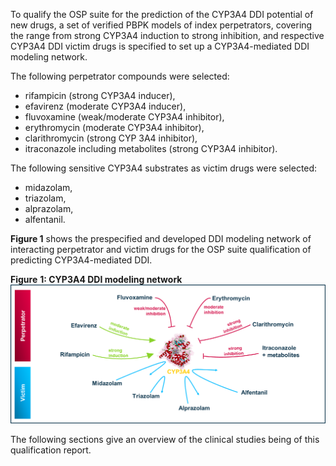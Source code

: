 
To qualify the OSP suite for the prediction of the CYP3A4 DDI potential of new drugs, a set of verified PBPK models of index perpetrators, covering the range from strong CYP3A4 induction to strong inhibition, and respective CYP3A4 DDI victim drugs is specified to set up a CYP3A4-mediated DDI modeling network. 



The following perpetrator compounds were selected: 

-	rifampicin (strong CYP3A4 inducer), 
-	efavirenz (moderate CYP3A4 inducer), 
-	fluvoxamine (weak/moderate CYP3A4 inhibitor), 
-	erythromycin (moderate CYP3A4 inhibitor), 
-	clarithromycin (strong CYP 3A4 inhibitor), 
-	itraconazole including metabolites (strong CYP3A4 inhibitor). 



The following sensitive CYP3A4 substrates as victim drugs were selected:

-	midazolam, 
-	triazolam, 
-	alprazolam,
-	alfentanil. 



**Figure 1** shows the prespecified and developed DDI modeling network of interacting perpetrator and victim drugs for the OSP suite qualification of predicting CYP3A4-mediated DDI.



**Figure** **1: CYP3A4 DDI modeling network**
![DDI CYP3A4 network](images/DDI_CYP3A4_Compound_Network.png)



The following sections give an overview of the clinical studies being of this qualification report.

